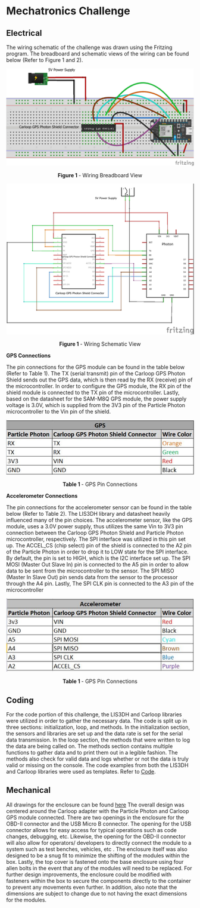 # Mechatronics Challenge

## Electrical

The wiring schematic of the challenge was drawn using the Fritzing program. The breadboard and schematic views of the wiring can be found below (Refer to Figure 1 and 2).

![Breadboard View](electrical/Schematic/Mechatronics-Challenge_bb.jpg)
<p align ="center"><b>Figure 1 </b> - Wiring Breadboard View </p>

![Schematic View](electrical/Schematic/Mechatronics-Challenge_schem.jpg)
<p align ="center"><b>Figure 1 </b> - Wiring Schematic View</p>

<b>GPS Connections</b>

The pin connections for the GPS module can be found in the table below (Refer to Table 1). The TX (serial transmit) pin of the Carloop GPS Photon Shield sends out the GPS data, which is then read by the RX (receive) pin of the microcontroller. In order to configure the GPS module, the RX pin of the shield module is connected to the TX pin of the microcontroller.  Lastly, based on the datasheet for the SAM-M8Q GPS module, the power supply voltage is 3.0V, which is supplied from the 3V3 pin of the Particle Photon microcontroller to the Vin pin of the shield. 

![GPS Table](electrical/GPS_PinConnect.JPG)
<p align ="center"><b>Table 1 </b> - GPS Pin Connections</p>

<b>Accelerometer Connections</b>

The pin connections for the accelerometer sensor can be found in the table below (Refer to Table 2). The LIS3DH library and datasheet heavily influenced many of the pin choices.  The accelerometer sensor, like the GPS module, uses a 3.0V power supply, thus utilizes the same Vin to 3V3 pin connection between the Carloop GPS Photon Shield and Particle Photon microcontroller, respectively.  The SPI interface was utilized in this pin set up. The ACCEL_CS (chip select) pin of the shield is connected to the A2 pin of the Particle Photon in order to drop it to LOW state for the SPI interface. By default, the pin is set to HIGH, which is the I2C interface set up. The SPI MOSI (Master Out Slave In) pin is connected to the A5 pin in order to allow data to be sent from the microcontroller to the sensor. The SPI MISO (Master In Slave Out) pin sends data from the sensor to the processor through the A4 pin. Lastly, The SPI CLK pin is connected to the A3 pin of the microcontroller

![Accelerometer Table](electrical/Accel_PinConnect.JPG)
<p align ="center"><b>Table 1 </b> - GPS Pin Connections</p>


## Coding

For the code portion of this challenge, the LIS3DH and Carloop libraries were utilized in order to gather the necessary data. The code is split up in three sections:  initialization, loop, and methods. In the initialization section, the sensors and libraries are set up and the data rate is set for the serial data transmission. In the loop section, the methods that were written to log the data are being called on. The methods section contains multiple functions to gather data and to print them out in a legible fashion. The methods also check for valid data and logs whether or not the data is truly valid or missing on the console. The code examples from both the LIS3DH and Carloop libraries were used as templates. Refer to [Code](src/mechatronics_challenge.cpp).

## Mechanical

All drawings for the enclosure can be found [here](https://github.com/nthomasvan/Mechatronics-Challenge/tree/Mechatronics-Challenge/mechanical/Engineering_Drawings) The overall design was centered around the Carloop adapter with the Particle Photon and Carloop GPS module connected. There are two openings in the enclosure for the OBD-II connector and the USB Micro B connector. The opening for the USB connector allows for easy access for typical operations such as code changes, debugging, etc. Likewise, the opening for the OBD-II connector will also allow for operators/ developers to directly connect the module to a system such as test benches, vehicles, etc . The enclosure itself was also designed to be a snug fit to minimize the shifting of the modules within the box. Lastly, the top cover is fastened onto the base enclosure using four allen bolts in the event that any of the modules will need to be replaced. For further design improvements, the enclosure could be modified with fasteners within the box to secure the components directly to the container to prevent any movements even further.  In addition, also note that the dimensions are subject to change due to not having the exact dimensions for the modules. 

